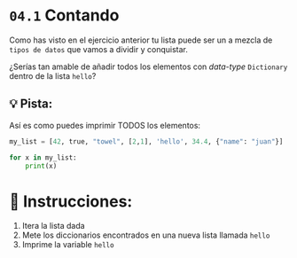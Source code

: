 # `04.1` Contando


Como has visto en el ejercicio anterior tu lista puede ser un a mezcla de
`tipos de datos` que vamos a dividir y conquistar.

¿Serías tan amable de añadir todos los elementos con *data-type* `Dictionary` dentro de la lista `hello`?


## 💡 Pista:

Así es como puedes imprimir TODOS los elementos:

```py
my_list = [42, true, "towel", [2,1], 'hello', 34.4, {"name": "juan"}]

for x in my_list:
    print(x)
```

# 📝 Instrucciones:
1. Itera la lista dada
2. Mete los diccionarios encontrados en una nueva lista llamada `hello`
3. Imprime la variable `hello`

